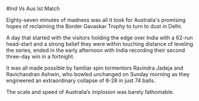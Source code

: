 #Ind Vs Aus Ist Match 

Eighty-seven minutes of madness was all it took for Australia's promising hopes of reclaiming the Border Gavaskar Trophy to turn to dust in Delhi.

A day that started with the visitors holding the edge over India with a 62-run head-start and a strong belief they were within touching distance of leveling the series, ended in the early afternoon with India recording their second three-day win in a fortnight.

It was all made possible by familiar spin tormentors Ravindra Jadeja and Ravichandran Ashwin, who bowled unchanged on Sunday morning as they engineered an extraordinary collapse of 8-28 in just 74 balls.

The scale and speed of Australia’s implosion was barely fathomable.